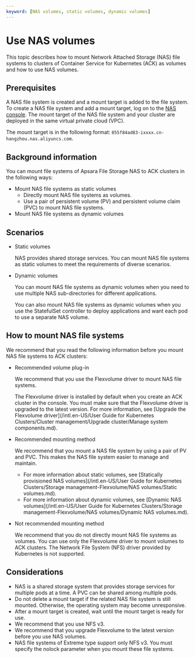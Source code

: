 ```yaml
---
keyword: [NAS volumes, static volumes, dynamic volumes]
---
```


# Use NAS volumes

This topic describes how to mount Network Attached Storage \(NAS\) file systems to clusters of Container Service for Kubernetes \(ACK\) as volumes and how to use NAS volumes.

## Prerequisites

A NAS file system is created and a mount target is added to the file system. To create a NAS file system and add a mount target, log on to the [NAS console](https://nas.console.aliyun.com/). The mount target of the NAS file system and your cluster are deployed in the same virtual private cloud \(VPC\).

The mount target is in the following format: `055f84ad83-ixxxx.cn-hangzhou.nas.aliyuncs.com`.

## Background information

You can mount file systems of Apsara File Storage NAS to ACK clusters in the following ways:

-   Mount NAS file systems as static volumes
    -   Directly mount NAS file systems as volumes.
    -   Use a pair of persistent volume \(PV\) and persistent volume claim \(PVC\) to mount NAS file systems.
-   Mount NAS file systems as dynamic volumes

## Scenarios

-   Static volumes

    NAS provides shared storage services. You can mount NAS file systems as static volumes to meet the requirements of diverse scenarios.

-   Dynamic volumes

    You can mount NAS file systems as dynamic volumes when you need to use multiple NAS sub-directories for different applications.

    You can also mount NAS file systems as dynamic volumes when you use the StatefulSet controller to deploy applications and want each pod to use a separate NAS volume.


## How to mount NAS file systems

We recommend that you read the following information before you mount NAS file systems to ACK clusters:

-   Recommended volume plug-in

    We recommend that you use the Flexvolume driver to mount NAS file systems.

    The Flexvolume driver is installed by default when you create an ACK cluster in the console. You must make sure that the Flexvolume driver is upgraded to the latest version. For more information, see [Upgrade the Flexvolume driver](/intl.en-US/User Guide for Kubernetes Clusters/Cluster management/Upgrade cluster/Manage system components.md).

-   Recommended mounting method

    We recommend that you mount a NAS file system by using a pair of PV and PVC. This makes the NAS file system easier to manage and maintain.

    -   For more information about static volumes, see [Statically provisioned NAS volumes](/intl.en-US/User Guide for Kubernetes Clusters/Storage management-Flexvolume/NAS volumes/Static volumes.md).
    -   For more information about dynamic volumes, see [Dynamic NAS volumes](/intl.en-US/User Guide for Kubernetes Clusters/Storage management-Flexvolume/NAS volumes/Dynamic NAS volumes.md).
-   Not recommended mounting method

    We recommend that you do not directly mount NAS file systems as volumes. You can use only the Flexvolume driver to mount volumes to ACK clusters. The Network File System \(NFS\) driver provided by Kubernetes is not supported.


## Considerations

-   NAS is a shared storage system that provides storage services for multiple pods at a time. A PVC can be shared among multiple pods.
-   Do not delete a mount target if the related NAS file system is still mounted. Otherwise, the operating system may become unresponsive.
-   After a mount target is created, wait until the mount target is ready for use.
-   We recommend that you use NFS v3.
-   We recommend that you upgrade Flexvolume to the latest version before you use NAS volumes.
-   NAS file systems of Extreme type support only NFS v3. You must specify the nolock parameter when you mount these file systems.

